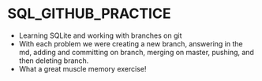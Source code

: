 # SQL_GITHUB_PRACTICE

- Learning SQLite and working with branches on git
- With each problem we were creating a new branch, answering in the md, adding and committing on branch, merging on master, pushing, and then deleting branch. 
- What a great muscle memory exercise!
